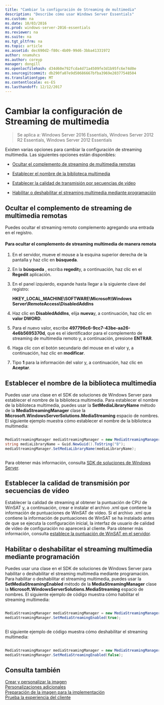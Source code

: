 ```yaml
---
title: "Cambiar la configuración de Streaming de multimedia"
description: "Describe cómo usar Windows Server Essentials"
ms.custom: na
ms.date: 10/03/2016
ms.prod: windows-server-2016-essentials
ms.reviewer: na
ms.suite: na
ms.tgt_pltfrm: na
ms.topic: article
ms.assetid: dec690d2-f80c-4b09-99d6-3bba41331972
author: nnamuhcs
ms.author: coreyp
manager: dongill
ms.openlocfilehash: d34d60e792fcda4d71a4509fe3d1b95fc6e74d0e
ms.sourcegitcommit: db290fa07e9d50686667bfba3969e20377548504
ms.translationtype: MT
ms.contentlocale: es-ES
ms.lasthandoff: 12/12/2017
---
```

# <a name="change-media-streaming-settings"></a>Cambiar la configuración de Streaming de multimedia

>Se aplica a: Windows Server 2016 Essentials, Windows Server 2012 R2 Essentials, Windows Server 2012 Essentials

Existen varias opciones para cambiar la configuración de streaming multimedia. Las siguientes opciones están disponibles:  
  
-   [Ocultar el complemento de streaming de multimedia remotas](Change-Media-Streaming-Settings.md#BKMK_DisableRemote)  
  
-   [Establecer el nombre de la biblioteca multimedia](Change-Media-Streaming-Settings.md#BKMK_LibraryName)  
  
-   [Establecer la calidad de transmisión por secuencias de vídeo](Change-Media-Streaming-Settings.md#BKMK_StreamingQuality)  
  
-   [Habilitar o deshabilitar el streaming multimedia mediante programación](Change-Media-Streaming-Settings.md#BKMK_Program)  
  
##  <a name="BKMK_DisableRemote"></a>Ocultar el complemento de streaming de multimedia remotas  
 Puedes ocultar el streaming remoto complemento agregando una entrada en el registro.  
  
#### <a name="to-hide-the-remote-media-streaming-add-in"></a>Para ocultar el complemento de streaming multimedia de manera remota  
  
1.  En el servidor, mueve el mouse a la esquina superior derecha de la pantalla y haz clic en **búsqueda**.  
  
2.  En la **búsqueda** , escriba **regedit**y, a continuación, haz clic en el **Regedit** aplicación.  
  
3.  En el panel izquierdo, expande hasta llegar a la siguiente clave del registro:  
  
     **HKEY_LOCAL_MACHINE\SOFTWARE\Microsoft\Windows Server\RemoteAccess\DisabledAddIns**  
  
4.  Haz clic en **DisabledAddIns**, elija **nueva**y, a continuación, haz clic en **valor DWORD**.  
  
5.  Para el nuevo valor, escribe **497796c6-9cc7-43be-aa26-4e6b5695370d**, que es el identificador para el complemento de streaming de multimedia remoto y, a continuación, presione **ENTRAR**.  
  
6.  Haga clic con el botón secundario del mouse en el valor y, a continuación, haz clic en **modificar**.  
  
7.  Tipo **1** para la información del valor y, a continuación, haz clic en **Aceptar**.  
  
##  <a name="BKMK_LibraryName"></a>Establecer el nombre de la biblioteca multimedia  
 Puedes usar una clase en el SDK de soluciones de Windows Server para establecer el nombre de la biblioteca multimedia. Para establecer el nombre de la biblioteca multimedia, puedes usar la **SetMediaLibraryName** método de la **MediaStreamingManager** clase la **Microsoft.WindowsServerSolutions.MediaStreaming** espacio de nombres. El siguiente ejemplo muestra cómo establecer el nombre de la biblioteca multimedia:  
  
```c#  
  
MediaStreamingManager mediaStreamingManager = new MediaStreamingManager();  
string mediaLibraryName = Guid.NewGuid().ToString("B");   
mediaStreamingManager.SetMediaLibraryName(mediaLibraryName);  
  
```  
  
 Para obtener más información, consulta [SDK de soluciones de Windows Server](https://go.microsoft.com/fwlink/?LinkID=248648).  
  
##  <a name="BKMK_StreamingQuality"></a>Establecer la calidad de transmisión por secuencias de vídeo  
 Establecer la calidad de streaming al obtener la puntuación de CPU de WinSAT y, a continuación, crear e instalar el archivo .xml que contiene la información de puntuaciones de WinSAT de vídeo. Si el archivo .xml que contiene la información de puntuaciones de WinSAT se ha instalado antes de que se ejecuta la configuración inicial, la interfaz de usuario de calidad de vídeo de configuración no aparecerá al cliente. Para obtener más información, consulta [establece la puntuación de WinSAT en el servidor](Set-the-WinSAT-Score-on-the-Server.md).  
  
##  <a name="BKMK_Program"></a>Habilitar o deshabilitar el streaming multimedia mediante programación  
 Puedes usar una clase en el SDK de soluciones de Windows Server para habilitar o deshabilitar el streaming multimedia mediante programación. Para habilitar o deshabilitar el streaming multimedia, puedes usar la **SetMediaStreamingEnabled** método de la **MediaStreamingManager** clase la **Microsoft.WindowsServerSolutions.MediaStreaming** espacio de nombres. El siguiente ejemplo de código muestra cómo habilitar el streaming multimedia:  
  
```c#  
  
MediaStreamingManager mediaStreamingManager = new MediaStreamingManager();  
mediaStreamingManager.SetMediaStreamingEnabled(true);  
  
```  
  
 El siguiente ejemplo de código muestra cómo deshabilitar el streaming multimedia:  
  
```c#  
  
MediaStreamingManager mediaStreamingManager = new MediaStreamingManager();  
mediaStreamingManager.SetMediaStreamingEnabled(false);  
```  
  
## <a name="see-also"></a>Consulta también  
 [Crear y personalizar la imagen](Creating-and-Customizing-the-Image.md)   
 [Personalizaciones adicionales](Additional-Customizations.md)   
 [Preparación de la imagen para la implementación](Preparing-the-Image-for-Deployment.md)   
 [Prueba la experiencia del cliente](Testing-the-Customer-Experience.md)